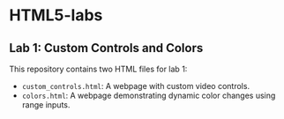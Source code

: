 # HTML5-labs

## Lab 1: Custom Controls and Colors

This repository contains two HTML files for lab 1:

- `custom_controls.html`: A webpage with custom video controls.
- `colors.html`: A webpage demonstrating dynamic color changes using range inputs.
